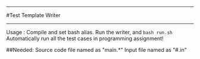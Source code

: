 ***
#Test Template Writer
***
Usage : 
Compile and set bash alias.
Run the writer, and `bash run.sh`
Automatically run all the test cases in programming assignment!

##Needed:
Source code file named as "main.\*"
Input file named as "#.in"

